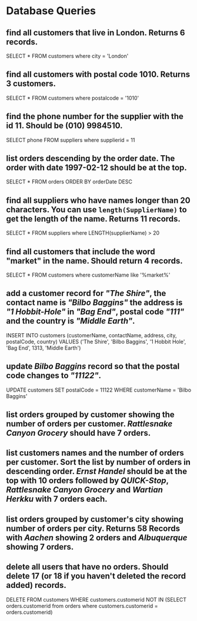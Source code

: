 # Database Queries

## find all customers that live in London. Returns 6 records.
SELECT * FROM customers where city = 'London'

## find all customers with postal code 1010. Returns 3 customers.
SELECT * FROM customers where postalcode = '1010'

## find the phone number for the supplier with the id 11. Should be (010) 9984510.
SELECT phone FROM suppliers where supplierid = 11

## list orders descending by the order date. The order with date 1997-02-12 should be at the top.
SELECT * FROM orders ORDER BY orderDate DESC

## find all suppliers who have names longer than 20 characters. You can use `length(SupplierName)` to get the length of the name. Returns 11 records.
SELECT * FROM suppliers where LENGTH(supplierName) > 20

## find all customers that include the word "market" in the name. Should return 4 records.
SELECT * FROM customers where customerName like '%market%'

## add a customer record for _"The Shire"_, the contact name is _"Bilbo Baggins"_ the address is _"1 Hobbit-Hole"_ in _"Bag End"_, postal code _"111"_ and the country is _"Middle Earth"_.
INSERT INTO customers (customerName, contactName, address, city, postalCode, country)
VALUES ('The Shire', 'Bilbo Baggins', '1 Hobbit Hole', 'Bag End', 1313, 'Middle Earth')

## update _Bilbo Baggins_ record so that the postal code changes to _"11122"_.
UPDATE customers SET
postalCode = 11122
WHERE customerName = 'Bilbo Baggins'

## list orders grouped by customer showing the number of orders per customer. _Rattlesnake Canyon Grocery_ should have 7 orders.

## list customers names and the number of orders per customer. Sort the list by number of orders in descending order. _Ernst Handel_ should be at the top with 10 orders followed by _QUICK-Stop_, _Rattlesnake Canyon Grocery_ and _Wartian Herkku_ with 7 orders each.

## list orders grouped by customer's city showing number of orders per city. Returns 58 Records with _Aachen_ showing 2 orders and _Albuquerque_ showing 7 orders.

## delete all users that have no orders. Should delete 17 (or 18 if you haven't deleted the record added) records.
DELETE FROM customers
WHERE customers.customerid NOT IN
(SELECT orders.customerid from orders where customers.customerid = orders.customerid)


